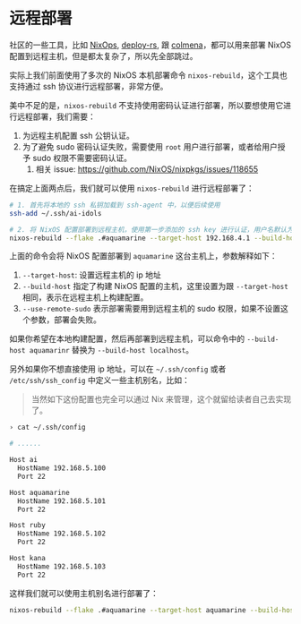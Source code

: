 # 远程部署

社区的一些工具，比如 [NixOps](https://github.com/NixOS/nixops), [deploy-rs](https://github.com/serokell/deploy-rs), 跟 [colmena](https://github.com/zhaofengli/colmena)，都可以用来部署 NixOS 配置到远程主机，但是都太复杂了，所以先全部跳过。

实际上我们前面使用了多次的 NixOS 本机部署命令 `nixos-rebuild`，这个工具也支持通过 ssh 协议进行远程部署，非常方便。

美中不足的是，`nixos-rebuild` 不支持使用密码认证进行部署，所以要想使用它进行远程部署，我们需要：

1. 为远程主机配置 ssh 公钥认证。
2. 为了避免 sudo 密码认证失败，需要使用 `root` 用户进行部署，或者给用户授予 sudo 权限不需要密码认证。
   1. 相关 issue: <https://github.com/NixOS/nixpkgs/issues/118655>

在搞定上面两点后，我们就可以使用 `nixos-rebuild` 进行远程部署了：

```bash
# 1. 首先将本地的 ssh 私钥加载到 ssh-agent 中，以便后续使用
ssh-add ~/.ssh/ai-idols

# 2. 将 NixOS 配置部署到远程主机，使用第一步添加的 ssh key 进行认证，用户名默认为 `$USER`
nixos-rebuild --flake .#aquamarine --target-host 192.168.4.1 --build-host 192.168.4.1 switch --use-remote-sudo --verbose
```

上面的命令会将 NixOS 配置部署到 `aquamarine` 这台主机上，参数解释如下：

1. `--target-host`: 设置远程主机的 ip 地址
2. `--build-host` 指定了构建 NixOS 配置的主机，这里设置为跟 `--target-host` 相同，表示在远程主机上构建配置。
3. `--use-remote-sudo` 表示部署需要用到远程主机的 sudo 权限，如果不设置这个参数，部署会失败。

如果你希望在本地构建配置，然后再部署到远程主机，可以命令中的 `--build-host aquamarinr` 替换为 `--build-host localhost`。

另外如果你不想直接使用 ip 地址，可以在 `~/.ssh/config` 或者 `/etc/ssh/ssh_config` 中定义一些主机别名，比如：

> 当然如下这份配置也完全可以通过 Nix 来管理，这个就留给读者自己去实现了。

```bash
› cat ~/.ssh/config

# ......

Host ai
  HostName 192.168.5.100
  Port 22

Host aquamarine
  HostName 192.168.5.101
  Port 22

Host ruby
  HostName 192.168.5.102
  Port 22

Host kana
  HostName 192.168.5.103
  Port 22
```

这样我们就可以使用主机别名进行部署了：

```bash
nixos-rebuild --flake .#aquamarine --target-host aquamarine --build-host aquamarine switch --use-remote-sudo --verbose
```
